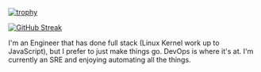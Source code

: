 [![trophy](https://github-profile-trophy.vercel.app/?username=chrisbier&theme=juicyfresh)](https://github.com/chrisbier/github-profile-trophy)

[![GitHub Streak](http://github-readme-streak-stats.herokuapp.com?user=chrisbier&theme=dark&background=000000)](https://git.io/streak-stats)

I'm an Engineer that has done full stack (Linux Kernel work up to JavaScript), but I prefer to just make things go. DevOps is where it's at. I'm currently an SRE and enjoying automating all the things.

